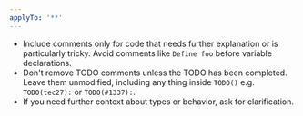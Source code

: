 ```yaml
---
applyTo: '**'
---
```


- Include comments only for code that needs further explanation or is particularly tricky. Avoid
  comments like `Define foo` before variable declarations.
- Don't remove TODO comments unless the TODO has been completed. Leave them unmodified, including
  any thing inside `TODO()` e.g. `TODO(tec27):` or `TODO(#1337):`.
- If you need further context about types or behavior, ask for clarification.
